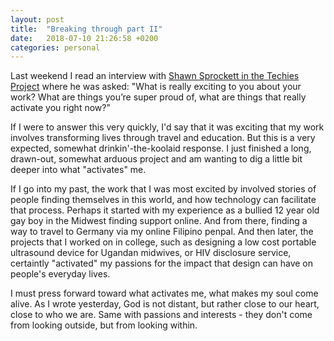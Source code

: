 ```yaml
---
layout: post
title:  "Breaking through part II"
date:   2018-07-10 21:26:58 +0200
categories: personal
---
```


<!-- ![Building a fence](/assets/images/fenceBlogPost.jpg){: .after-title }
<br/><br/> -->

Last weekend I read an interview with [Shawn Sprockett in the Techies Project](https://techiesproject.com/shawn-sprockett/) where he was asked: "What is really exciting to you about your work? What are things you’re super proud of, what are things that really activate you right now?"

If I were to answer this very quickly, I'd say that it was exciting that my work involves transforming lives through travel and education. But this is a very expected, somewhat drinkin'-the-koolaid response. I just finished a long, drawn-out, somewhat arduous project and am wanting to dig a little bit deeper into what "activates" me.

If I go into my past, the work that I was most excited by involved stories of people finding themselves in this world, and how technology can facilitate that process. Perhaps it started with my experience as a bullied 12 year old gay boy in the Midwest finding support online. And from there, finding a way to travel to Germany via my online Filipino penpal. And then later, the projects that I worked on in college, such as designing a low cost portable ultrasound device for Ugandan midwives, or HIV disclosure service, certaintly "activated" my passions for the impact that design can have on people's everyday lives.

I must press forward toward what activates me, what makes my soul come alive. As I wrote yesterday, God is not distant, but rather close to our heart, close to who we are. Same with passions and interests - they don't come from looking outside, but from looking within.